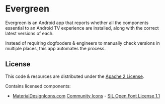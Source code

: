 # Evergreen

Evergreen is an Android app that reports whether all the components essential to
an Android TV experience are installed, along with the correct latest versions
of each.

Instead of requiring dogfooders & engineers to manually check versions in
multiple places, this app automates the process.

## License

This code & resources are distributed under the [Apache 2 License](LICENSE).

Contains licensed components:

- [MaterialDesignIcons.com](https://materialdesignicons.com/) [Community Icons](https://github.com/Templarian/MaterialDesign) - [SIL Open Font License 1.1](http://scripts.sil.org/cms/scripts/page.php?item_id=OFL_web)
